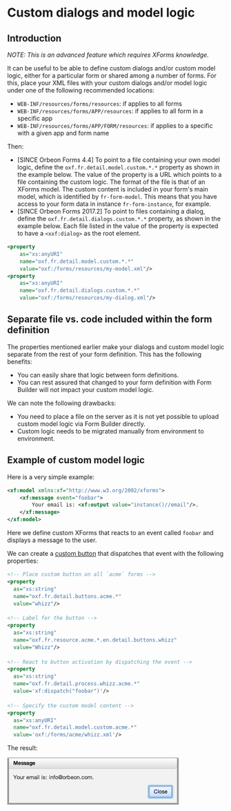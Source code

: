 # Custom dialogs and model logic 

## Introduction

*NOTE: This is an advanced feature which requires XForms knowledge.*

It can be useful to be able to define custom dialogs and/or custom model logic, either for a particular form or shared among a number of forms. For this, place your XML files with your custom dialogs and/or model logic under one of the following recommended locations:

- `WEB-INF/resources/forms/resources`: if applies to all forms
- `WEB-INF/resources/forms/APP/resources`: if applies to all form in a specific app
- `WEB-INF/resources/forms/APP/FORM/resources`: if applies to a specific with a given app and form name

Then:

- [SINCE Orbeon Forms 4.4] To point to a file containing your own model logic, define the `oxf.fr.detail.model.custom.*.*` property as shown in the example below. The value of the property is a URL which points to a file containing the custom logic. The format of the file is that of an XForms model. The custom content is included in your form's main model, which is identified by `fr-form-model`. This means that you have access to your form data in instance `fr-form-instance`, for example.
- [SINCE Orbeon Forms 2017.2] To point to files containing a dialog, define the `oxf.fr.detail.dialogs.custom.*.*` property, as shown in the example below. Each file listed in the value of the property is expected to have a `<xxf:dialog>` as the root element.

```xml
<property
    as="xs:anyURI"
    name="oxf.fr.detail.model.custom.*.*"
    value="oxf:/forms/resources/my-model.xml"/>
<property
    as="xs:anyURI"
    name="oxf.fr.detail.dialogs.custom.*.*"
    value="oxf:/forms/resources/my-dialog.xml"/>
```

## Separate file vs. code included within the form definition

The properties mentioned earlier make your dialogs and custom model logic separate from the rest of your form definition. This has the following benefits:

- You can easily share that logic between form definitions.
- You can rest assured that changed to your form definition with Form Builder will not impact your custom model logic.

We can note the following drawbacks:

- You need to place a file on the server as it is not yet possible to upload custom model logic via Form Builder directly.
- Custom logic needs to be migrated manually from environment to environment.

## Example of custom model logic

Here is a very simple example:

```xml
<xf:model xmlns:xf="http://www.w3.org/2002/xforms">
    <xf:message event="foobar">
        Your email is: <xf:output value="instance()//email"/>.
    </xf:message>
</xf:model>
```

Here we define custom XForms that reacts to an event called `foobar` and displays a message to the user.

We can create a [custom button](../../form-runner/advanced/buttons-and-processes/README.md) that dispatches that event with the following properties:

```xml
<!-- Place custom button on all `acme` forms -->
<property
  as="xs:string"
  name="oxf.fr.detail.buttons.acme.*"
  value="whizz"/>

<!-- Label for the button -->
<property
  as="xs:string"
  name="oxf.fr.resource.acme.*.en.detail.buttons.whizz"
  value="Whizz"/>

<!-- React to button activation by dispatching the event -->
<property
  as="xs:string"
  name="oxf.fr.detail.process.whizz.acme.*"
  value='xf:dispatch("foobar")'/>

<!-- Specify the custom model content -->
<property
  as="xs:anyURI"
  name="oxf.fr.detail.model.custom.acme.*"
  value='oxf:/forms/acme/whizz.xml'/>
```

The result:

![Form Runner message](../images/your-email-is.png)

